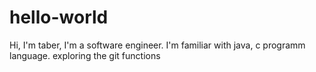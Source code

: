 # hello-world

Hi, I'm taber, I'm a software engineer. I'm familiar with java, c programm language.
exploring the git functions
